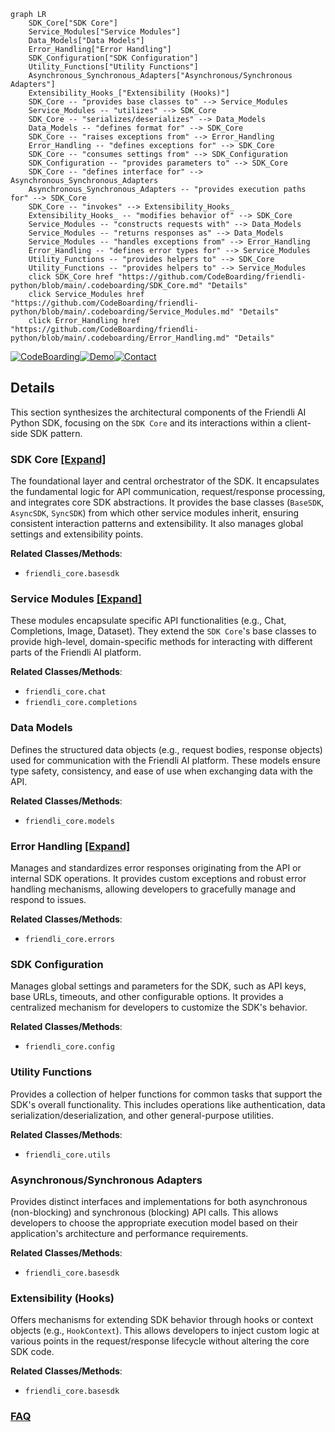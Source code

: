 ```mermaid
graph LR
    SDK_Core["SDK Core"]
    Service_Modules["Service Modules"]
    Data_Models["Data Models"]
    Error_Handling["Error Handling"]
    SDK_Configuration["SDK Configuration"]
    Utility_Functions["Utility Functions"]
    Asynchronous_Synchronous_Adapters["Asynchronous/Synchronous Adapters"]
    Extensibility_Hooks_["Extensibility (Hooks)"]
    SDK_Core -- "provides base classes to" --> Service_Modules
    Service_Modules -- "utilizes" --> SDK_Core
    SDK_Core -- "serializes/deserializes" --> Data_Models
    Data_Models -- "defines format for" --> SDK_Core
    SDK_Core -- "raises exceptions from" --> Error_Handling
    Error_Handling -- "defines exceptions for" --> SDK_Core
    SDK_Core -- "consumes settings from" --> SDK_Configuration
    SDK_Configuration -- "provides parameters to" --> SDK_Core
    SDK_Core -- "defines interface for" --> Asynchronous_Synchronous_Adapters
    Asynchronous_Synchronous_Adapters -- "provides execution paths for" --> SDK_Core
    SDK_Core -- "invokes" --> Extensibility_Hooks_
    Extensibility_Hooks_ -- "modifies behavior of" --> SDK_Core
    Service_Modules -- "constructs requests with" --> Data_Models
    Service_Modules -- "returns responses as" --> Data_Models
    Service_Modules -- "handles exceptions from" --> Error_Handling
    Error_Handling -- "defines error types for" --> Service_Modules
    Utility_Functions -- "provides helpers to" --> SDK_Core
    Utility_Functions -- "provides helpers to" --> Service_Modules
    click SDK_Core href "https://github.com/CodeBoarding/friendli-python/blob/main/.codeboarding/SDK_Core.md" "Details"
    click Service_Modules href "https://github.com/CodeBoarding/friendli-python/blob/main/.codeboarding/Service_Modules.md" "Details"
    click Error_Handling href "https://github.com/CodeBoarding/friendli-python/blob/main/.codeboarding/Error_Handling.md" "Details"
```

[![CodeBoarding](https://img.shields.io/badge/Generated%20by-CodeBoarding-9cf?style=flat-square)](https://github.com/CodeBoarding/CodeBoarding)[![Demo](https://img.shields.io/badge/Try%20our-Demo-blue?style=flat-square)](https://www.codeboarding.org/diagrams)[![Contact](https://img.shields.io/badge/Contact%20us%20-%20contact@codeboarding.org-lightgrey?style=flat-square)](mailto:contact@codeboarding.org)

## Details

This section synthesizes the architectural components of the Friendli AI Python SDK, focusing on the `SDK Core` and its interactions within a client-side SDK pattern.

### SDK Core [[Expand]](./SDK_Core.md)
The foundational layer and central orchestrator of the SDK. It encapsulates the fundamental logic for API communication, request/response processing, and integrates core SDK abstractions. It provides the base classes (`BaseSDK`, `AsyncSDK`, `SyncSDK`) from which other service modules inherit, ensuring consistent interaction patterns and extensibility. It also manages global settings and extensibility points.


**Related Classes/Methods**:

- `friendli_core.basesdk`


### Service Modules [[Expand]](./Service_Modules.md)
These modules encapsulate specific API functionalities (e.g., Chat, Completions, Image, Dataset). They extend the `SDK Core`'s base classes to provide high-level, domain-specific methods for interacting with different parts of the Friendli AI platform.


**Related Classes/Methods**:

- `friendli_core.chat`
- `friendli_core.completions`


### Data Models
Defines the structured data objects (e.g., request bodies, response objects) used for communication with the Friendli AI platform. These models ensure type safety, consistency, and ease of use when exchanging data with the API.


**Related Classes/Methods**:

- `friendli_core.models`


### Error Handling [[Expand]](./Error_Handling.md)
Manages and standardizes error responses originating from the API or internal SDK operations. It provides custom exceptions and robust error handling mechanisms, allowing developers to gracefully manage and respond to issues.


**Related Classes/Methods**:

- `friendli_core.errors`


### SDK Configuration
Manages global settings and parameters for the SDK, such as API keys, base URLs, timeouts, and other configurable options. It provides a centralized mechanism for developers to customize the SDK's behavior.


**Related Classes/Methods**:

- `friendli_core.config`


### Utility Functions
Provides a collection of helper functions for common tasks that support the SDK's overall functionality. This includes operations like authentication, data serialization/deserialization, and other general-purpose utilities.


**Related Classes/Methods**:

- `friendli_core.utils`


### Asynchronous/Synchronous Adapters
Provides distinct interfaces and implementations for both asynchronous (non-blocking) and synchronous (blocking) API calls. This allows developers to choose the appropriate execution model based on their application's architecture and performance requirements.


**Related Classes/Methods**:

- `friendli_core.basesdk`


### Extensibility (Hooks)
Offers mechanisms for extending SDK behavior through hooks or context objects (e.g., `HookContext`). This allows developers to inject custom logic at various points in the request/response lifecycle without altering the core SDK code.


**Related Classes/Methods**:

- `friendli_core.basesdk`




### [FAQ](https://github.com/CodeBoarding/GeneratedOnBoardings/tree/main?tab=readme-ov-file#faq)
